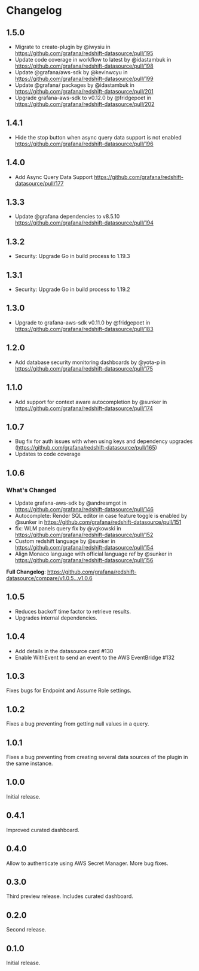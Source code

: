 # Changelog

## 1.5.0

- Migrate to create-plugin by @iwysiu in https://github.com/grafana/redshift-datasource/pull/195
- Update code coverage in workflow to latest by @idastambuk in https://github.com/grafana/redshift-datasource/pull/198
- Update @grafana/aws-sdk by @kevinwcyu in https://github.com/grafana/redshift-datasource/pull/199
- Update @grafana/ packages by @idastambuk in https://github.com/grafana/redshift-datasource/pull/201
- Upgrade grafana-aws-sdk to v0.12.0 by @fridgepoet in https://github.com/grafana/redshift-datasource/pull/202

## 1.4.1

- Hide the stop button when async query data support is not enabled https://github.com/grafana/redshift-datasource/pull/196

## 1.4.0

- Add Async Query Data Support https://github.com/grafana/redshift-datasource/pull/177

## 1.3.3

- Update @grafana dependencies to v8.5.10 https://github.com/grafana/redshift-datasource/pull/194

## 1.3.2

- Security: Upgrade Go in build process to 1.19.3

## 1.3.1

- Security: Upgrade Go in build process to 1.19.2

## 1.3.0

- Upgrade to grafana-aws-sdk v0.11.0 by @fridgepoet in https://github.com/grafana/redshift-datasource/pull/183

## 1.2.0

- Add database security monitoring dashboards by @yota-p in https://github.com/grafana/redshift-datasource/pull/175

## 1.1.0

- Add support for context aware autocompletion by @sunker in https://github.com/grafana/redshift-datasource/pull/174

## 1.0.7

- Bug fix for auth issues with when using keys and dependency upgrades (https://github.com/grafana/redshift-datasource/pull/165)
- Updates to code coverage

## 1.0.6

### What's Changed

- Update grafana-aws-sdk by @andresmgot in https://github.com/grafana/redshift-datasource/pull/146
- Autocomplete: Render SQL editor in case feature toggle is enabled by @sunker in https://github.com/grafana/redshift-datasource/pull/151
- fix: WLM panels query fix by @vgkowski in https://github.com/grafana/redshift-datasource/pull/152
- Custom redshift language by @sunker in https://github.com/grafana/redshift-datasource/pull/154
- Align Monaco language with official language ref by @sunker in https://github.com/grafana/redshift-datasource/pull/156

**Full Changelog**: https://github.com/grafana/redshift-datasource/compare/v1.0.5...v1.0.6

## 1.0.5

- Reduces backoff time factor to retrieve results.
- Upgrades internal dependencies.

## 1.0.4

- Add details in the datasource card #130
- Enable WithEvent to send an event to the AWS EventBridge #132

## 1.0.3

Fixes bugs for Endpoint and Assume Role settings.

## 1.0.2

Fixes a bug preventing from getting null values in a query.

## 1.0.1

Fixes a bug preventing from creating several data sources of the plugin in the same instance.

## 1.0.0

Initial release.

## 0.4.1

Improved curated dashboard.

## 0.4.0

Allow to authenticate using AWS Secret Manager. More bug fixes.

## 0.3.0

Third preview release. Includes curated dashboard.

## 0.2.0

Second release.

## 0.1.0

Initial release.
